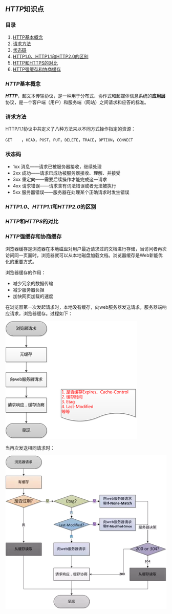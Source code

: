 ## ***HTTP***知识点

### 目录

<ol>
    <li><a href="#HTTP基本概念">HTTP基本概念</a></li>
    <li><a href="#请求方法">请求方法</a></li>
    <li><a href="#状态码">状态码</a></li>
    <li><a href="#HTTP1.0、HTTP1.1和HTTP2.0的区别">HTTP1.0、HTTP1.1和HTTP2.0的区别</a></li>
    <li><a href="#HTTP和HTTPS的对比">HTTP和HTTPS的对比</a></li>
    <li><a href="#HTTP强缓存和协商缓存">HTTP强缓存和协商缓存</a></li>
</ol>



### ***HTTP***基本概念

***HTTP***，超文本传输协议，是一种用于分布式、协作式和超媒体信息系统的**应用层**协议，是一个客户端（用户）和服务端（网站）之间请求和应答的标准。



### 请求方法

HTTP/1.1协议中共定义了八种方法来以不同方式操作指定的资源：

`GET	`，`HEAD`，`POST`，`PUT`，`DELETE`，`TRACE`，`OPTION`，`CONNECT`



### 状态码

- 1xx 消息——请求已被服务器接收，继续处理
- 2xx 成功——请求已成功被服务器接收、理解、并接受
- 3xx 重定向——需要后续操作才能完成这一请求
- 4xx 请求错误——请求含有词法错误或者无法被执行
- 5xx 服务器错误——服务器在处理某个正确请求时发生错误



### ***HTTP1.0***、***HTTP1.1***和***HTTP2.0***的区别



### ***HTTP***和***HTTPS***的对比



### ***HTTP***强缓存和协商缓存

浏览器缓存是浏览器在本地磁盘对用户最近请求过的文档进行存储，当访问者再次访问同一页面时，浏览器就可以从本地磁盘加载文档。浏览器缓存是Web新能优化的重要方式。

浏览器缓存的作用：

- 减少冗余的数据传输
- 减少服务器负担
- 加快网页加载的速度

在浏览器第一次发起请求时，本地没有缓存，向web服务器发送请求，服务器端响应请求，浏览器缓存。过程如下：

<img src="./cut/cachefirst.png"/>



当再次发送相同请求时：

<img src="./cut/cachethen.png" />

